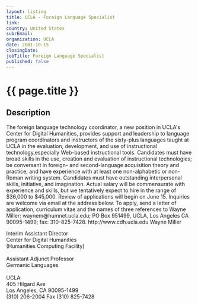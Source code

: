 ```yaml
---
layout: listing
title: UCLA - Foreign Language Specialist
link:
country: United States
subrEmail: 
organization: UCLA 
date: 2001-10-15
closingDate: 
jobTitle: Foreign Language Specialist
published: false
---
```



# {{ page.title }}

## Description






<P>The foreign language technology coordinator, a new position in UCLA's Center for Digital Humanities, provides support and leadership to language program coordinators and instructors of the sixty-plus languages taught at UCLA in the evaluation, development, and use of instructional technology,especially Web-based instructional tools. Candidates must have broad skills in the use, creation and evaluation of instructional technologies; be conversant in foreign- and second-language acquisition 
theory and practice; and have experience with at least one non-alphabetic or non-Roman writing system. Candidates must have outstanding interpersonal skills, initiative, and imagination. Actual salary will be commensurate with experience and skills, but we tentatively expect to hire in the range of $36,000 to $45,000. Review of applications will begin on June 15. Inquiries are welcome via email at the address below. To apply, send a letter of application, curriculum vitae and the names of three 
references to Wayne Miller: waynem@humnet.ucla.edu; PO Box 951499, UCLA, Los Angeles CA 90095-1499; fax: 310-825-7428. http://www.cdh.ucla.edu 
Wayne Miller</P>

<P>Interim Assistant Director<BR/>
Center for Digital Humanities<BR/> 
(Humanities Computing Facility)<BR/> 
<BR/>
Assistant Adjunct Professor<BR/>
Germanic Languages<BR/>
<BR/>
UCLA<BR/>
405 Hilgard Ave<BR> 
Los Angeles, CA 90095-1499<BR/> 
(310) 206-2004 Fax (310) 825-7428
